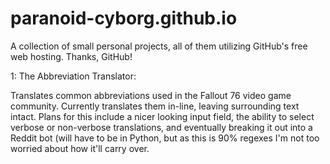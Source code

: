 # paranoid-cyborg.github.io

A collection of small personal projects, all of them utilizing GitHub's free web hosting. Thanks, GitHub!

1: The Abbreviation Translator:

Translates common abbreviations used in the Fallout 76 video game community. Currently translates them in-line, leaving surrounding text intact.
Plans for this include a nicer looking input field, the ability to select verbose or non-verbose translations, and eventually breaking it out into a Reddit bot (will have to be in Python, but as this is 90% regexes I'm not too worried about how it'll carry over.
